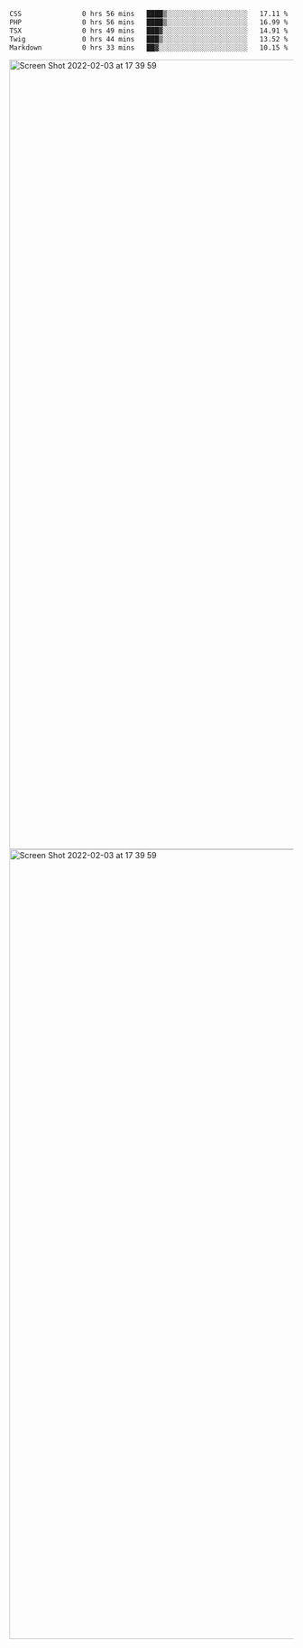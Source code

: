 <!--START_SECTION:waka-->

```txt
CSS               0 hrs 56 mins   ████▒░░░░░░░░░░░░░░░░░░░░   17.11 %
PHP               0 hrs 56 mins   ████▒░░░░░░░░░░░░░░░░░░░░   16.99 %
TSX               0 hrs 49 mins   ███▓░░░░░░░░░░░░░░░░░░░░░   14.91 %
Twig              0 hrs 44 mins   ███▒░░░░░░░░░░░░░░░░░░░░░   13.52 %
Markdown          0 hrs 33 mins   ██▓░░░░░░░░░░░░░░░░░░░░░░   10.15 %
```

<!--END_SECTION:waka-->

<img width="1400" alt="Screen Shot 2022-02-03 at 17 39 59" src="https://user-images.githubusercontent.com/45716542/152387304-f2b60485-53a6-4f4b-a818-5cefb1b0c0ae.png">
<img width="1400" alt="Screen Shot 2022-02-03 at 17 39 59" src="https://user-images.githubusercontent.com/45716542/152387273-ea5cdf21-2a45-44da-8bef-00c1763b1d42.png">

